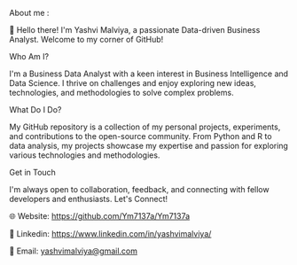 About me : 

👋 Hello there! I'm Yashvi Malviya, a passionate Data-driven Business Analyst. Welcome to my corner of GitHub!

Who Am I?

I'm a Business Data Analyst with a keen interest in Business Intelligence and Data Science. I thrive on challenges and enjoy exploring new ideas, technologies, and methodologies to solve complex problems.

What Do I Do?

My GitHub repository is a collection of my personal projects, experiments, and contributions to the open-source community. From Python and R to data analysis, my projects showcase my expertise and passion for exploring various technologies and methodologies.

Get in Touch

I'm always open to collaboration, feedback, and connecting with fellow developers and enthusiasts. Let's Connect!

🌐 Website: https://github.com/Ym7137a/Ym7137a 

🔗 Linkedin: https://www.linkedin.com/in/yashvimalviya/

📧 Email: yashvimalviya@gmail.com

